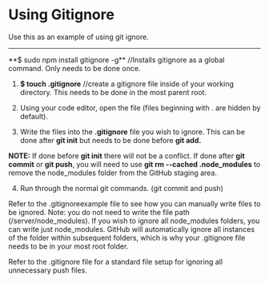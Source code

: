 # Using Gitignore

Use this as an example of using git ignore.
******************************************************************************************************************************
<div>
**$ sudo npm install gitignore -g**
//Installs gitignore as a global command. Only needs to be done once.


1. **$ touch .gitignore**
//create a gitignore file inside of your working directory. This needs to be done in the most parent root.

2. Using your code editor, open the file (files beginning with . are hidden by default).

3. Write the files into the **.gitignore** file you wish to ignore. This can be done after **git init** but needs to be done before **git add.**

**NOTE:** If done before **git init** there will not be a conflict. If done after **git commit** or **git push**, you will need to use **git rm --cached .node_modules** to remove the node_modules folder from the GitHub staging area.

4. Run through the normal git commands. (git commit and push)

</div>

<div><p>
Refer to the .gitignoreexample file to see how you can manually write files to be ignored. Note: you do not need to write the file path (/server/node_modules). If you wish to ignore all node_modules folders, you can write just node_modules. GitHub will automatically ignore all instances of the folder within subsequent folders, which is why your .gitignore file needs to be in your most root folder.</p>
<hb>
<p>
Refer to the .gitignore file for a standard file setup for ignoring all unnecessary push files.</p>
</div>
